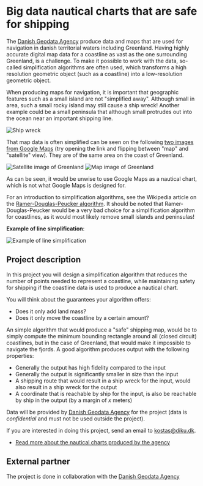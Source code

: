 # Big data nautical charts that are safe for shipping

The [Danish Geodata Agency](http://www.gst.dk/English/) produce data and maps that are used for navigation in danish territorial waters including Greenland. Having highly accurate digital map data for a coastline as vast as the one surrounding Greenland, is a challenge. To make it possible to work with the data, so-called simplification algorithms are often used, which transforms a high resolution geometric object (such as a coastline) into a low-resolution geometric object.

When producing maps for navigation, it is important that geographic features such as a small island are not "simplified away". Although small in area, such a small rocky island may still cause a ship wreck! Another example could be a small peninsula that although small protrudes out into the ocean near an important shipping line.

![Ship wreck](http://upload.wikimedia.org/wikipedia/commons/thumb/c/cc/8_-_AmStar_7.JPG/360px-8_-_AmStar_7.JPG)

That map data is often simplified can be seen on the following [two images from Google Maps](https://maps.google.com/?ll=64.016452,-51.627846&spn=0.098822,0.363579&t=h&z=12) (try opening the link and flipping between "map" and "satellite" view). They are of the same area on the coast of Greenland.

![Satellite image of Greenland](http://i.imm.io/SdqG.png)  ![Map image of Greenland](http://i.imm.io/SdqU.png) 

As can be seen, it would be unwise to use Google Maps as a nautical chart, which is not what Google Maps is designed for.

For an introduction to simplification algorithms, see the Wikipedia article on the [Ramer-Douglas-Peucker algorithm](http://en.wikipedia.org/wiki/Ramer%E2%80%93Douglas%E2%80%93Peucker_algorithm). It should be noted that Ramer-Douglas-Peucker would be a very bad choice for a simplification algorithm for coastlines, as it would most likely remove small islands and peninsulas!

**Example of line simplification**:

![Example of line simplification](http://upload.wikimedia.org/wikipedia/commons/thumb/3/30/Douglas-Peucker_animated.gif/220px-Douglas-Peucker_animated.gif)

## Project description

In this project you will design a simplification algorithm that reduces the number of points needed to represent a coastline, while maintaining safety for shipping if the coastline data is used to produce a nautical chart.

You will think about the guarantees your algorithm offers:

* Does it only add land mass?
* Does it only move the coastline by a certain amount?

An simple algorithm that would produce a "safe" shipping map, would be to simply compute the minimum bounding rectangle around all (closed circuit) coastlines, but in the case of Greenland, that would make it impossible to navigate the fjords. A good algorithm produces output with the following properties:

* Generally the output has high fidelity compared to the input
* Generally the output is significantly smaller in size than the input
* A shipping route that would result in a ship wreck for the input, would also result in a ship wreck for the output
* A coordinate that is reachable by ship for the input, is also be reachable by ship in the output (by a margin of *x* meters)

Data will be provided by [Danish Geodata Agency](http://www.gst.dk/English/) for the project (data is *confidential* and must not be used outside the project). 

If you are interested in doing this project, send an email to kostas@diku.dk.

* [Read more about the nautical charts produced by the agency](http://www.gst.dk/English/NauticalChartsandNavigation/)


## External partner

The project is done in collaboration with the [Danish Geodata Agency](http://www.gst.dk/English/)


